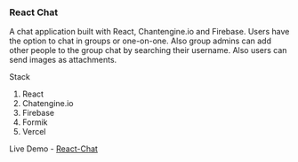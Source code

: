 ### React Chat

A chat application built with React, Chantengine.io and Firebase. Users have the option to chat in groups or one-on-one. Also group admins can add other people to the group chat by searching their username. Also users can send images as attachments.

Stack

1. React
2. Chatengine.io
3. Firebase
4. Formik
5. Vercel

Live Demo - [React-Chat](https://react-chatapp.vercel.app/)
